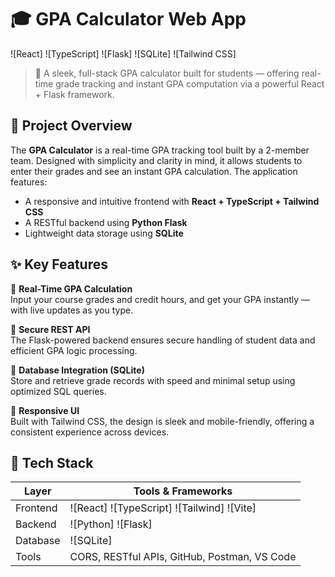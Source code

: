 # 🎓 GPA Calculator Web App

![React]
![TypeScript]
![Flask]
![SQLite]
![Tailwind CSS]

> 🚀 A sleek, full-stack GPA calculator built for students — offering real-time grade tracking and instant GPA computation via a powerful React + Flask framework.

## 🧠 Project Overview

The **GPA Calculator** is a real-time GPA tracking tool built by a 2-member team. Designed with simplicity and clarity in mind, it allows students to enter their grades and see an instant GPA calculation. The application features:

- A responsive and intuitive frontend with **React + TypeScript + Tailwind CSS**
- A RESTful backend using **Python Flask**
- Lightweight data storage using **SQLite**

## ✨ Key Features

🎯 **Real-Time GPA Calculation**  
Input your course grades and credit hours, and get your GPA instantly — with live updates as you type.

🔐 **Secure REST API**  
The Flask-powered backend ensures secure handling of student data and efficient GPA logic processing.

📁 **Database Integration (SQLite)**  
Store and retrieve grade records with speed and minimal setup using optimized SQL queries.

📱 **Responsive UI**  
Built with Tailwind CSS, the design is sleek and mobile-friendly, offering a consistent experience across devices.

## 🔧 Tech Stack

| Layer     | Tools & Frameworks                                               |
|-----------|------------------------------------------------------------------|
| Frontend  | ![React] ![TypeScript] ![Tailwind] ![Vite] |
| Backend   | ![Python] ![Flask] |
| Database  | ![SQLite] |
| Tools     | CORS, RESTful APIs, GitHub, Postman, VS Code                      |

